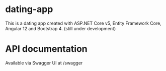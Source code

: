 # dating-app
This is a dating app created with ASP.NET Core v5, Entity Framework Core, Angular 12 and Bootstrap 4. (still under development)
# API documentation 
Available via Swagger UI at /swagger

